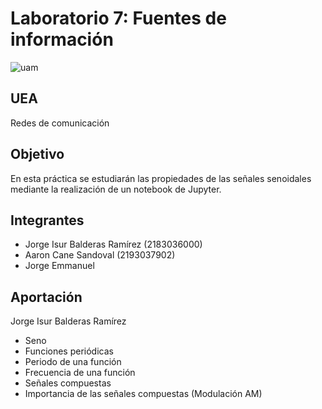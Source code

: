 # Laboratorio 7: Fuentes de información
![uam](https://encrypted-tbn0.gstatic.com/images?q=tbn:ANd9GcQdu3jhIDl6IJyPwLw2Pmbhuo6ILxiXPN0lkw&usqp=CAU)
## UEA
Redes de comunicación

## Objetivo
En esta práctica se estudiarán las propiedades de las señales senoidales mediante la
realización de un notebook de Jupyter.

## Integrantes
- Jorge Isur Balderas Ramírez (2183036000)
- Aaron Cane Sandoval (2193037902)
- Jorge Emmanuel
## Aportación
Jorge Isur Balderas Ramírez
- Seno
- Funciones periódicas
- Periodo de una función
- Frecuencia de una función
- Señales compuestas
- Importancia de las señales compuestas (Modulación AM)
